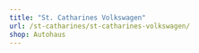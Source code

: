 ```yaml
---
title: "St. Catharines Volkswagen"
url: /st-catharines/st-catharines-volkswagen/
shop: Autohaus
---
```

